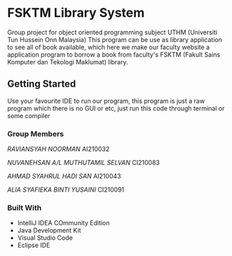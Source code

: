 # FSKTM Library System
Group project for object oriented programming subject
UTHM (Universiti Tun Hussein Onn Malaysia)
This program can be use as library application to see all of book available,
which here we make our faculty website a application program to borrow a book
from faculty's FSKTM (Fakult Sains Komputer dan Tekologi Maklumat) library.

## Getting Started
Use your favourite IDE to run our program, this program is just a raw program
which there is no GUI or etc, just run this code through terminal or some compiler

### Group Members

*RAVIANSYAH NOORMAN*
AI210032

*NUVANEHSAN A/L MUTHUTAMIL SELVAN*
CI210083

*AHMAD SYAHRUL HADI SAN*
AI210043

*ALIA SYAFIEKA BINTI YUSAINI*
CI210091

### Built With
- IntelliJ IDEA COmmunity Edition
- Java Development Kit
- Visual Studio Code
- Eclipse IDE

